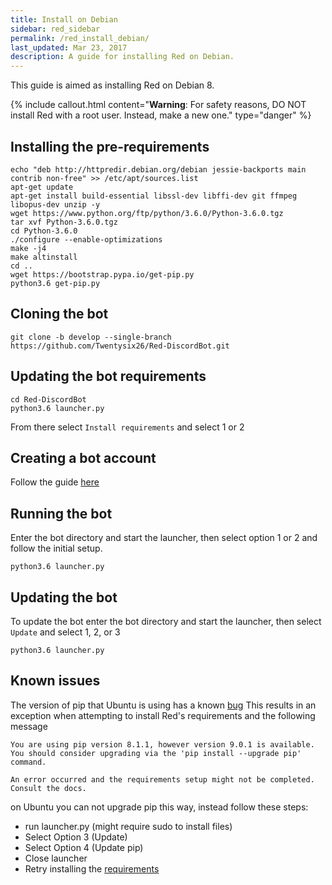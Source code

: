 ```yaml
---
title: Install on Debian
sidebar: red_sidebar
permalink: /red_install_debian/
last_updated: Mar 23, 2017
description: A guide for installing Red on Debian.
---
```


This guide is aimed as installing Red on Debian 8.

{% include callout.html content="**Warning**: For safety reasons, DO NOT install Red with a root user. Instead, make a new one." type="danger" %}

## Installing the pre-requirements

```
echo "deb http://httpredir.debian.org/debian jessie-backports main contrib non-free" >> /etc/apt/sources.list
apt-get update
apt-get install build-essential libssl-dev libffi-dev git ffmpeg libopus-dev unzip -y
wget https://www.python.org/ftp/python/3.6.0/Python-3.6.0.tgz
tar xvf Python-3.6.0.tgz
cd Python-3.6.0
./configure --enable-optimizations
make -j4
make altinstall
cd ..
wget https://bootstrap.pypa.io/get-pip.py
python3.6 get-pip.py
```

## Cloning the bot

```
git clone -b develop --single-branch https://github.com/Twentysix26/Red-DiscordBot.git
```

## Updating the bot requirements

```
cd Red-DiscordBot
python3.6 launcher.py
```
From there select ``Install requirements`` and select 1 or 2

## Creating a bot account

Follow the guide [here](/Red-Docs/red_guide_bot_accounts/#creating-a-new-bot-account)

## Running the bot

Enter the bot directory and start the launcher, then select option 1 or 2 and follow the initial setup.
```
python3.6 launcher.py
```

## Updating the bot

To update the bot enter the bot directory and start the launcher,  then select ``Update`` and select 1, 2, or 3
```
python3.6 launcher.py
```

## Known issues

The version of pip that Ubuntu is using has a known [bug](https://github.com/pypa/pip/issues/3826#issuecomment-232115009)
This results in an exception when attempting to install Red's requirements and the following message
```
You are using pip version 8.1.1, however version 9.0.1 is available.
You should consider upgrading via the 'pip install --upgrade pip' command.

An error occurred and the requirements setup might not be completed. Consult the docs.
```
on Ubuntu you can not upgrade pip this way, instead follow these steps:

* run launcher.py (might require sudo to install files)
* Select Option 3 (Update)
* Select Option 4 (Update pip)
* Close launcher
* Retry installing the [requirements](#Updating-the-bot-requirements)
